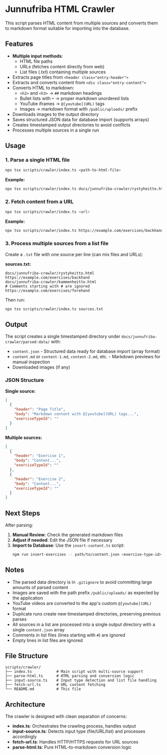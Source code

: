 # Junnufriba HTML Crawler

This script parses HTML content from multiple sources and converts them to markdown format suitable for importing into the database.

## Features

- **Multiple input methods**:
  - HTML file paths
  - URLs (fetches content directly from web)
  - List files (.txt) containing multiple sources
- Extracts page titles from `<header class="entry-header">`
- Extracts and converts content from `<div class="entry-content">`
- Converts HTML to markdown:
  - `<h2>` and `<h3>` → `##` markdown headings
  - Bullet lists with `•` → proper markdown unordered lists
  - YouTube iframes → `@[youtube](URL)` tags
  - Images → markdown format with `/public/uploads/` prefix
- Downloads images to the output directory
- Saves structured JSON data for database import (supports arrays)
- Creates timestamped output directories to avoid conflicts
- Processes multiple sources in a single run

## Usage

### 1. Parse a single HTML file

```bash
npx tsx scripts/crawler/index.ts <path-to-html-file>
```

**Example:**

```bash
npx tsx scripts/crawler/index.ts docs/junnufriba-crawler/rystyheitto.html
```

### 2. Fetch content from a URL

```bash
npx tsx scripts/crawler/index.ts <url>
```

**Example:**

```bash
npx tsx scripts/crawler/index.ts https://example.com/exercises/backhand
```

### 3. Process multiple sources from a list file

Create a `.txt` file with one source per line (can mix files and URLs):

**sources.txt:**

```
docs/junnufriba-crawler/rystyheitto.html
https://example.com/exercises/backhand
docs/junnufriba-crawler/kammenheitto.html
# Comments starting with # are ignored
https://example.com/exercises/forehand
```

Then run:

```bash
npx tsx scripts/crawler/index.ts sources.txt
```

## Output

The script creates a single timestamped directory under `docs/junnufriba-crawler/parsed-data/` with:

- `content.json` - Structured data ready for database import (array format)
- `content.md` or `content-1.md`, `content-2.md`, etc. - Markdown previews for manual inspection
- Downloaded images (if any)

### JSON Structure

**Single source:**

```json
[
  {
    "header": "Page Title",
    "body": "Markdown content with @[youtube](URL) tags...",
    "exerciseTypeId": ""
  }
]
```

**Multiple sources:**

```json
[
  {
    "header": "Exercise 1",
    "body": "Content...",
    "exerciseTypeId": ""
  },
  {
    "header": "Exercise 2",
    "body": "Content...",
    "exerciseTypeId": ""
  }
]
```

## Next Steps

After parsing:

1. **Manual Review**: Check the generated markdown files
2. **Adjust if needed**: Edit the JSON file if necessary
3. **Import to Database**: Use the `insert-content.ts` script:
   ```bash
   npm run insert-exercises -- path/to/content.json <exercise-type-id>
   ```

## Notes

- The parsed data directory is in `.gitignore` to avoid committing large amounts of parsed content
- Images are saved with the path prefix `/public/uploads/` as expected by the application
- YouTube videos are converted to the app's custom `@[youtube](URL)` format
- Duplicate runs create new timestamped directories, preserving previous parses
- All sources in a list are processed into a single output directory with a single `content.json` array
- Comments in list files (lines starting with `#`) are ignored
- Empty lines in list files are ignored

## File Structure

```
scripts/crawler/
├── index.ts           # Main script with multi-source support
├── parse-html.ts      # HTML parsing and conversion logic
├── input-source.ts    # Input type detection and list file handling
├── fetch-url.ts       # URL content fetching
└── README.md          # This file
```

## Architecture

The crawler is designed with clean separation of concerns:

- **index.ts**: Orchestrates the crawling process, handles output
- **input-source.ts**: Detects input type (file/URL/list) and processes accordingly
- **fetch-url.ts**: Handles HTTP/HTTPS requests for URL sources
- **parse-html.ts**: Pure HTML-to-markdown conversion logic
